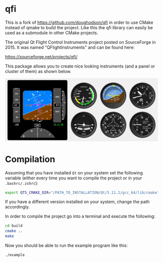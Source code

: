 # qfi

This is a fork of https://github.com/doughodson/qfi in order to use CMake instead of qmake to build the project. Like this the qfi library can easily be used as a submodule in other CMake projects.

The original Qt Flight Control Instruments project posted on SourceForge in 2015.  It was named "QFlightInstruments" and can be found here:

https://sourceforge.net/projects/qfi/

This package allows you to create nice looking instruments (and a panel or cluster of them) as shown below.

![](qfiexample_01.jpg)

# Compilation
Assuming that you have installed `Qt` on your system set the following variable (either every time you want to compile the project or in your `.bashrc/.zshrc`):
```bash
export QT5_CMAKE_DIR="/PATH_TO_INSTALLATION/Qt/5.11.2/gcc_64/lib/cmake"
```
If you have a different version installed on your system, change the path accordingly.

In order to compile the project go into a terminal and execute the following:
```bash
cd build
cmake ..
make
```
Now you should be able to run the example program like this:
```bash
./example
```
